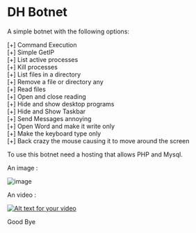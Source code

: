 DH Botnet
=========

A simple botnet with the following options:<br>

[+] Command Execution<br>
[+] Simple GetIP<br>
[+] List active processes<br>
[+] Kill processes<br>
[+] List files in a directory<br>
[+] Remove a file or directory any<br>
[+] Read files<br>
[+] Open and close reading<br>
[+] Hide and show desktop programs<br>
[+] Hide and Show Taskbar<br>
[+] Send Messages annoying<br>
[+] Open Word and make it write only<br>
[+] Make the keyboard type only<br>
[+] Back crazy the mouse causing it to move around the screen<br>

To use this botnet need a hosting that allows PHP and Mysql.<br>

An image : 

![image](http://doddyhackman.webcindario.com/images/dhbotnet10.jpg)

An video : 

[![Alt text for your video](http://img.youtube.com/vi/u45A96wNP8Y/0.jpg)](http://www.youtube.com/watch?v=u45A96wNP8Y)

Good Bye
